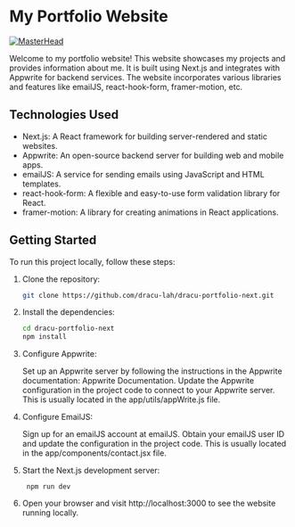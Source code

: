 # My Portfolio Website
[![MasterHead](https://github-production-user-asset-6210df.s3.amazonaws.com/110589548/248020706-d6ab55e5-5c13-4bcb-b4ed-fba8b7af6e43.png?X-Amz-Algorithm=AWS4-HMAC-SHA256&X-Amz-Credential=AKIAIWNJYAX4CSVEH53A%2F20230622%2Fus-east-1%2Fs3%2Faws4_request&X-Amz-Date=20230622T182258Z&X-Amz-Expires=300&X-Amz-Signature=3d3fc50182300f879006134f60da1ac8fc64e779ac07bcc54c089c18827fb339&X-Amz-SignedHeaders=host&actor_id=110589548&key_id=0&repo_id=654341221)](https://dracufolio.vercel.app/)

Welcome to my portfolio website! This website showcases my projects and provides information about me. It is built using Next.js and integrates with Appwrite for backend services. The website incorporates various libraries and features like emailJS, react-hook-form, framer-motion, etc.

## Technologies Used

- Next.js: A React framework for building server-rendered and static websites.
- Appwrite: An open-source backend server for building web and mobile apps.
- emailJS: A service for sending emails using JavaScript and HTML templates.
- react-hook-form: A flexible and easy-to-use form validation library for React.
- framer-motion: A library for creating animations in React applications.

## Getting Started

To run this project locally, follow these steps:

1. Clone the repository:

    ```bash
    git clone https://github.com/dracu-lah/dracu-portfolio-next.git
    ```
2. Install the dependencies:

    ```bash
    cd dracu-portfolio-next
    npm install
    ```

3. Configure Appwrite:

    Set up an Appwrite server by following the instructions in the Appwrite documentation: Appwrite Documentation.
    Update the Appwrite configuration in the project code to connect to your Appwrite server. This is usually located in the app/utils/appWrite.js file.

4. Configure EmailJS:

    Sign up for an emailJS account at emailJS.
    Obtain your emailJS user ID and update the configuration in the project code. This is usually located in the app/components/contact.jsx file.

5. Start the Next.js development server:
   ```
    npm run dev
   ```

6. Open your browser and visit http://localhost:3000 to see the website running locally.
